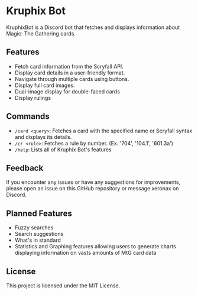 # Kruphix Bot

KruphixBot is a Discord bot that fetches and displays information about Magic: The Gathering cards.

## Features

- Fetch card information from the Scryfall API.
- Display card details in a user-friendly format.
- Navigate through multiple cards using buttons.
- Display full card images.
- Dual-image display for double-faced cards
- Display rulings

## Commands

- `/card <query>`: Fetches a card with the specified name or Scryfall syntax and displays its details.
- `/cr <rule>`: Fetches a rule by number. (Ex. '704', '104.1', '601.3a')
- `/help`: Lists all of Kruphix Bot's features

## Feedback

If you encounter any issues or have any suggestions for improvements, please open an issue on this GitHub repository or message xeronax on Discord.

## Planned Features

- Fuzzy searches
- Search suggestions
- What's in standard
- Statistics and Graphing features allowing users to generate charts displaying information on vasts amounts of MtG card data

## License

This project is licensed under the MIT License.

